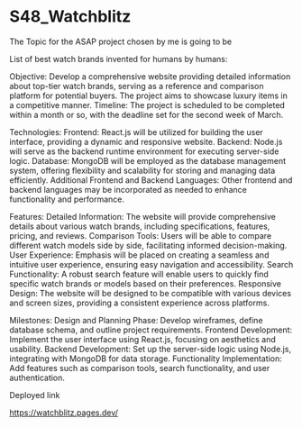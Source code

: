 # S48_Watchblitz
The Topic for the ASAP project chosen by me is going to be

List of best watch brands invented for humans by humans:

Objective: Develop a comprehensive website providing detailed information about top-tier watch brands, serving as a reference and comparison platform for potential buyers. The project aims to showcase luxury items in a competitive manner. Timeline: The project is scheduled to be completed within a month or so, with the deadline set for the second week of March.

Technologies: Frontend: React.js will be utilized for building the user interface, providing a dynamic and responsive website. Backend: Node.js will serve as the backend runtime environment for executing server-side logic. Database: MongoDB will be employed as the database management system, offering flexibility and scalability for storing and managing data efficiently. Additional Frontend and Backend Languages: Other frontend and backend languages may be incorporated as needed to enhance functionality and performance.

Features: Detailed Information: The website will provide comprehensive details about various watch brands, including specifications, features, pricing, and reviews. Comparison Tools: Users will be able to compare different watch models side by side, facilitating informed decision-making. User Experience: Emphasis will be placed on creating a seamless and intuitive user experience, ensuring easy navigation and accessibility. Search Functionality: A robust search feature will enable users to quickly find specific watch brands or models based on their preferences. Responsive Design: The website will be designed to be compatible with various devices and screen sizes, providing a consistent experience across platforms.

Milestones: Design and Planning Phase: Develop wireframes, define database schema, and outline project requirements. Frontend Development: Implement the user interface using React.js, focusing on aesthetics and usability. Backend Development: Set up the server-side logic using Node.js, integrating with MongoDB for data storage. Functionality Implementation: Add features such as comparison tools, search functionality, and user authentication.

Deployed link

https://watchblitz.pages.dev/